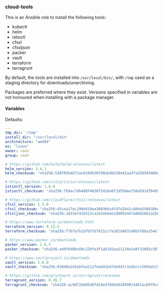 ### cloud-tools

This is an Ansible role to install the following tools:

- kubectl
- helm
- istioctl
- cfssl
- cfssljson
- packer
- vault
- terraform
- terragrunt

By default, the tools are installed into `/usr/local/bin/`, with `/tmp` used as a staging directory for downloads/unarchiving.

Packages are preferred where they exist. Versions specified in variables are not honoured when installing with a package manager.

#### Variables

Defaults:

```yaml
---
tmp_dir: "/tmp"
install_dir: "/usr/local/bin"
architecture: "amd64"
os: "linux"
owner: root
group: root

# https://github.com/helm/helm/releases/latest
helm_version: 3.4.1
helm_checksum: "sha256:538f85b4b73ac6160b30fd0ab4b510441aa3fa326593466e8bf7084a9c288420"

# https://github.com/istio/istio/releases/latest
istioctl_version: 1.8.0
istioctl_checksum: "sha256:769ac7db4807483072426e8f1d550ee758a591d764996d752fdf22b3ce6298ff"

# https://github.com/cloudflare/cfssl/releases/latest
cfssl_version: 1.5.0
cfssl_checksum: "sha256:d5cea17ec190dd19ea300366c6fd7d2b41c8d9a599b30be79c290d1477f82c68"
cfssljson_checksum: "sha256:3d33ef410313ca242ebdae1d9092447a8b02681a2b6d21d0a272f6e8d6d5191e"

# https://www.terraform.io/downloads.html
terraform_version: 0.13.5
terraform_checksum: "sha256:f7b7a7b1bfbf5d78151cfe3d1d463140b5fd6a354e71a7de2b5644e652ca5147"

# https://www.packer.io/downloads
packer_version: 1.6.5
packer_checksum: "sha256:a49f6408a50c220fe3f1a6192ea21134e2e8f31092c507614cd27ad4f913234b"

# https://www.vaultproject.io/downloads
vault_version: 1.6.0
vault_checksum: "sha256:83048e2d1ebfea212fead42e474e947c3a3bccc5056a5158ed33f530f8325e39"

# https://github.com/gruntwork-io/terragrunt/releases
terragrunt_version: 0.26.7
terragrunt_checksum: "sha256:ac9df2de05d8fd14e3f8deb91899814461ac89f9cecb6a1fb44c8e74e1c6bf06"
```
